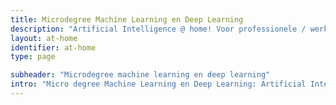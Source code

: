 ```yaml
---
title: Microdegree Machine Learning en Deep Learning
description: "Artificial Intelligence @ home! Voor professionele / werkstudenten met interesse voor AI. Nederlandstalige video-opnames van MCT dagonderwijs en practica!"
layout: at-home
identifier: at-home
type: page

subheader: "Microdegree machine learning en deep learning"
intro: "Micro degree Machine Learning en Deep Learning: Artificial Intelligence @ Home met Howest MCT"
---
```

